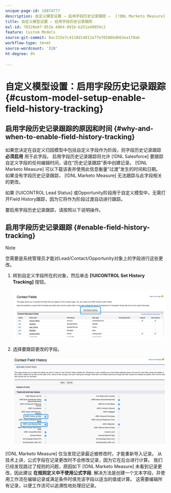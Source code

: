 ```yaml
---
unique-page-id: 18874777
description: 自定义模型设置 — 启用字段历史记录跟踪 —  [!DNL Marketo Measure]  — 产品文档
title: 自定义模型设置 — 启用字段历史记录跟踪
exl-id: 70328e67-051b-4864-891b-b251e49859c2
feature: Custom Models
source-git-commit: 8ac315e7c4110d14811e77ef0586bd663ea1f8ab
workflow-type: tm+mt
source-wordcount: '310'
ht-degree: 0%

---
```


# 自定义模型设置：启用字段历史记录跟踪 {#custom-model-setup-enable-field-history-tracking}

## 启用字段历史记录跟踪的原因和时间 {#why-and-when-to-enable-field-history-tracking}

如果您决定在自定义归因模型中包括自定义字段作为阶段，则字段历史记录跟踪 **必须启用** 用于此字段。 启用字段历史记录跟踪将允许 [!DNL Salesforce] 要跟踪自定义字段的任何编辑时间，请在“历史记录跟踪”表中创建记录。 [!DNL Marketo Measure] 可以下载该表并使用此信息衡量“过渡”发生的时间和日期。 如果没有字段历史记录跟踪， [!DNL Marketo Measure] 无法跟踪与此字段相关的更改。

如果 [!UICONTROL Lead Status] 或Opportunity阶段用于自定义模型中，无需打开Field History跟踪，因为它将作为阶段过渡自动进行跟踪。

要启用字段历史记录跟踪，请按照以下说明操作。

## 启用字段历史记录跟踪 {#enable-field-history-tracking}

>[!NOTE]
>
>您需要是系统管理员才能对Lead/Contact/Opportunity对象上的字段进行这些更改。

1. 转到自定义字段所在的对象，然后单击 **[!UICONTROL Set History Tracking]** 按钮。

   ![](assets/1.png)

1. 选择要跟踪更改的字段。

   ![](assets/2.png)

[!DNL Marketo Measure] 仅当发现记录最近被修改时，才能重新导入记录。 从技术上讲，公式字段在记录更改时不会修改记录，因为它在后台进行计算。 我们已经发现跳过了规则的问题，原因如下 [!DNL Marketo Measure] 未看到记录更改，因此建议 **在规则定义中不使用公式字段**. 解决方法是创建一个文本字段，并使用工作流在编辑记录或满足条件时填充该字段以适当的值或计算。 这需要编辑所有记录，以便工作流可以追溯性地处理旧记录。
